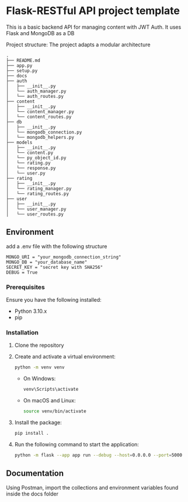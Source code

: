 # Flask-RESTful API project template

This is a basic backend API for managing content with JWT Auth. It uses Flask and MongoDB as a DB

Project structure:
The project adapts a modular architecture

```
.
├── README.md
├── app.py
├── setup.py
├── docs
├── auth
│   ├── __init__.py
│   └── auth_manager.py
│   └── auth_routes.py
├── content
│   ├── __init__.py
│   └── content_manager.py
│   └── content_routes.py
├── db
│   ├── __init__.py
│   └── mongodb_connection.py
│   └── mongodb_helpers.py
├── models
│   ├── __init__.py
│   └── content.py
│   └── py_object_id.py
│   └── rating.py
│   └── response.py
│   └── user.py
├── rating
│   ├── __init__.py
│   └── rating_manager.py
│   └── rating_routes.py
├── user
│   ├── __init__.py
│   └── user_manager.py
│   └── user_routes.py
```

## Environment

add a .env file with the following structure

```
MONGO_URI = "your_mongodb_connection_string"
MONGO_DB = "your_database_name"
SECRET_KEY = "secret key with SHA256"
DEBUG = True
```

### Prerequisites
Ensure you have the following installed:
- Python 3.10.x
- pip

### Installation

1. Clone the repository

2. Create and activate a virtual environment:
    ```bash
    python -m venv venv
    ```

    - On Windows:
        ```bash
        venv\Scripts\activate
        ```

    - On macOS and Linux:
        ```bash
        source venv/bin/activate
        ```

3. Install the package:
    ```bash
    pip install .
    ```

4. Run the following command to start the application:
    ```bash
    python -m flask --app app run --debug --host=0.0.0.0 --port=5000
    ```

## Documentation

Using Postman, import the collections and environment variables found inside the docs folder
